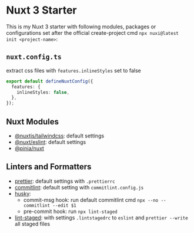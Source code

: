 # Nuxt 3 Starter

This is my Nuxt 3 starter with following modules, packages or configurations set after the official create-project cmd `npx nuxi@latest init <project-name>`:

## `nuxt.config.ts`

extract css files with `features.inlineStyles` set to false

```ts
export default defineNuxtConfig({
  features: {
    inlineStyles: false,
  },
});
```

## Nuxt Modules

- [@nuxtjs/tailwindcss](https://tailwindcss.nuxtjs.org/): default settings
- [@nuxt/eslint](https://eslint.nuxt.com/): default settings
- [@pinia/nuxt](https://nuxt.com/modules/pinia)

## Linters and Formatters

- [prettier](https://prettier.io/): default settings with `.prettierrc`
- [commitlint](https://commitlint.js.org/): default setting with `commitlint.config.js`
- [husky](https://typicode.github.io/husky/):
  - commit-msg hook: run default commitlint cmd `npx --no -- commitlint --edit $1`
  - pre-commit hook: run `npx lint-staged`
- [lint-staged](https://github.com/lint-staged/lint-staged): with settings `.lintstagedrc` to `eslint` and `prettier --write` all staged files
